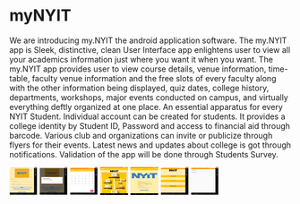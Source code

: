 # myNYIT
We are introducing my.NYIT the android application software. The my.NYIT app is Sleek, distinctive, clean User Interface app enlightens user to view all your academics information just where you want it when you want. The my.NYIT app provides user to view course details, venue information, time-table, faculty venue information and the free slots of every faculty along with the other information being displayed, quiz dates, college history, departments, workshops, major events conducted on campus, and virtually everything deftly organized at one place. An essential apparatus for every NYIT Student. Individual account can be created for students. It provides a college identity by Student ID, Password and access to financial aid through barcode. Various club and organizations can invite or publicize through flyers for their events. Latest news and updates about college is got through notifications. Validation of the app will be done through Students Survey. 


<img src="https://github.com/ankitgsa/myNYIT/blob/master/Screenshots/LoginPage_my.nyit.PNG" style=" width:50px ; height:50px " />

<img src="https://github.com/ankitgsa/myNYIT/blob/master/Screenshots/NewUserLogin_my.nyit.PNG" style=" width:50px ; height:50px " />
<img src="https://github.com/ankitgsa/myNYIT/blob/master/Screenshots/SchedulePage.png" style=" width:50px ; height:50px " />
<img src="https://github.com/ankitgsa/myNYIT/blob/master/Screenshots/Screen%20Shot%202017-10-24%20at%2011.32.17%20PM.png" style=" width:50px ; height:50px " />
<img src="https://github.com/ankitgsa/myNYIT/blob/master/Screenshots/Screen%20Shot%202017-10-24%20at%2011.32.35%20PM.png" style=" width:50px ; height:50px " />
<img src="https://github.com/ankitgsa/myNYIT/blob/master/Screenshots/StudentConnect.png" style=" width:50px ; height:50px " />
<img src="https://github.com/ankitgsa/myNYIT/blob/master/Screenshots/Subjects.png" style=" width:50px ; height:50px " />
